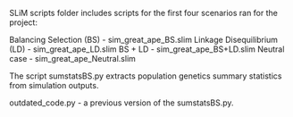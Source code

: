 SLiM scripts folder includes scripts for the first four scenarios ran for the project:

Balancing Selection (BS) - sim_great_ape_BS.slim
Linkage Disequilibrium (LD) - sim_great_ape_LD.slim
BS + LD - sim_great_ape_BS+LD.slim
Neutral case - sim_great_ape_Neutral.slim

The script sumstatsBS.py extracts population genetics summary statistics from simulation outputs.

outdated_code.py - a previous version of the sumstatsBS.py.
